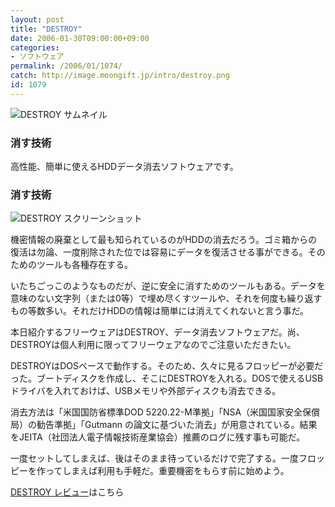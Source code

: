```yaml
---
layout: post
title: "DESTROY"
date: 2006-01-30T09:00:00+09:00
categories:
- ソフトウェア
permalink: /2006/01/1074/
catch: http://image.moongift.jp/intro/destroy.png
id: 1079
---
```

 ![DESTROY サムネイル](http://image.moongift.jp/intro/destroy.t.png "DESTROY サムネイル")
  

### 消す技術
  
高性能、簡単に使えるHDDデータ消去ソフトウェアです。  
<!--more-->  

### 消す技術
  

![DESTROY スクリーンショット](http://image.moongift.jp/intro/destroy.png "DESTROY スクリーンショット")

  

機密情報の廃棄として最も知られているのがHDDの消去だろう。ゴミ箱からの復活は勿論、一度削除された位では容易にデータを復活させる事ができる。そのためのツールも各種存在する。

  

いたちごっこのようなものだが、逆に安全に消すためのツールもある。データを意味のない文字列（または0等）で埋め尽くすツールや、それを何度も繰り返すもの等数多い。それだけHDDの情報は簡単には消えてくれないと言う事だ。

  

本日紹介するフリーウェアはDESTROY、データ消去ソフトウェアだ。尚、DESTROYは個人利用に限ってフリーウェアなのでご注意いただきたい。

  

DESTROYはDOSベースで動作する。そのため、久々に見るフロッピーが必要だった。ブートディスクを作成し、そこにDESTROYを入れる。DOSで使えるUSBドライバを入れておけば、USBメモリや外部ディスクも消去できる。

  

消去方法は「米国国防省標準DOD 5220.22-M準拠」「NSA（米国国家安全保償局）の勧告準拠」「Gutmann の論文に基づいた消去」が用意されている。結果をJEITA（社団法人電子情報技術産業協会）推薦のログに残す事も可能だ。

  

一度セットしてしまえば、後はそのまま待っているだけで完了する。一度フロッピーを作ってしまえば利用も手軽だ。重要機密をもらす前に始めよう。

  

[DESTROY レビュー](http://oss.moongift.jp/review/i-1088.html)はこちら

